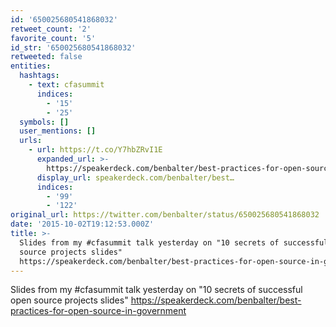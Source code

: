 ```yaml
---
id: '650025680541868032'
retweet_count: '2'
favorite_count: '5'
id_str: '650025680541868032'
retweeted: false
entities:
  hashtags:
    - text: cfasummit
      indices:
        - '15'
        - '25'
  symbols: []
  user_mentions: []
  urls:
    - url: https://t.co/Y7hbZRvI1E
      expanded_url: >-
        https://speakerdeck.com/benbalter/best-practices-for-open-source-in-government
      display_url: speakerdeck.com/benbalter/best…
      indices:
        - '99'
        - '122'
original_url: https://twitter.com/benbalter/status/650025680541868032
date: '2015-10-02T19:12:53.000Z'
title: >-
  Slides from my #cfasummit talk yesterday on "10 secrets of successful open
  source projects slides"
  https://speakerdeck.com/benbalter/best-practices-for-open-source-in-government
---
```


Slides from my #cfasummit talk yesterday on "10 secrets of successful open source projects slides" https://speakerdeck.com/benbalter/best-practices-for-open-source-in-government